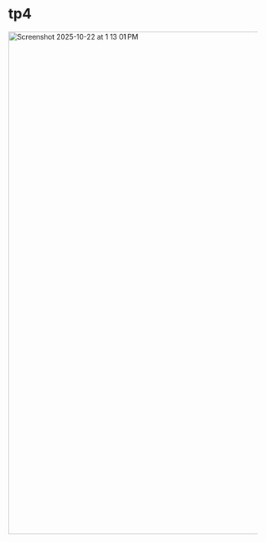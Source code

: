 # tp4
<img width="1669" height="1015" alt="Screenshot 2025-10-22 at 1 13 01 PM" src="https://github.com/user-attachments/assets/0f225944-0951-4e0d-9e49-1f83539b47b1" />
